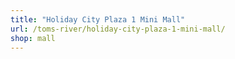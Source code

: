 ```yaml
---
title: "Holiday City Plaza 1 Mini Mall"
url: /toms-river/holiday-city-plaza-1-mini-mall/
shop: mall
---
```


